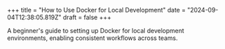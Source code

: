 +++
title = "How to Use Docker for Local Development"
date = "2024-09-04T12:38:05.819Z"
draft = false
+++

A beginner's guide to setting up Docker for local development environments, enabling consistent workflows across teams.
        